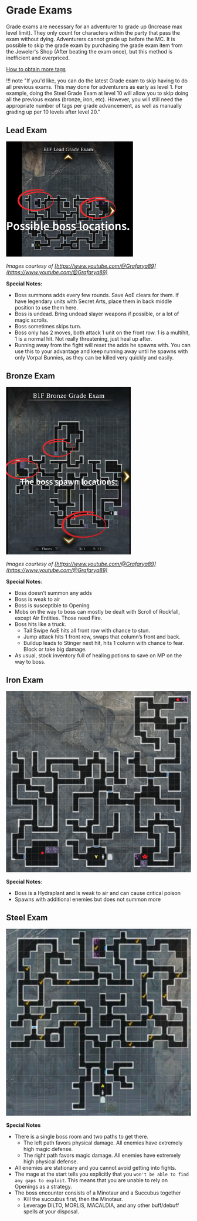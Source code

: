 # Grade Exams

Grade exams are necessary for an adventurer to grade up (Increase max level limit). They only count for characters within the party that pass the exam without dying. Adventurers cannot grade up before the MC. It is possible to skip the grade exam by purchasing the grade exam item from the Jeweler's Shop (After beating the exam once), but this method is inefficient and overpriced. 

[How to obtain more tags](../../frequently-asked-questions.md#how-do-i-get-grade-tags)

!!! note "If you'd like, you can do the latest Grade exam to skip having to do all previous exams. This may done for adventurers as early as level 1. For example, doing the Steel Grade Exam at level 10 will allow you to skip doing all the previous exams (bronze, iron, etc). However, you will still need the appropriate number of tags per grade advancement, as well as manually grading up per 10 levels after level 20."

## Lead Exam

![](img/lead-grade-exam.png)

*Images courtesy of [https://www.youtube.com/@Grafarya89](https://www.youtube.com/@Grafarya89)*

**Special Notes:**

- Boss summons adds every few rounds. Save AoE clears for them. If have legendary units with Secret Arts, place them in back middle position to use them here.  
- Boss is undead. Bring undead slayer weapons if possible, or a lot of magic scrolls.  
- Boss sometimes skips turn.  
- Boss only has 2 moves, both attack 1 unit on the front row. 1 is a multihit, 1 is a normal hit. Not really threatening, just heal up after.
- Running away from the fight will reset the adds he spawns with. You can use this to your advantage and keep running away until he spawns with only Vorpal Bunnies, as they can be killed very quickly and easily.

## Bronze Exam

![](img/bronze-grade-exam.png)

*Images courtesy of [https://www.youtube.com/@Grafarya89](https://www.youtube.com/@Grafarya89)*

**Special Notes**:

- Boss doesn’t summon any adds  
- Boss is weak to air  
- Boss is susceptible to Opening
- Mobs on the way to boss can mostly be dealt with Scroll of Rockfall, except Air Entities. Those need Fire.  
- Boss hits like a truck.  
  - Tail Swipe AoE hits all front row with chance to stun.  
  - Jump attack hits 1 front row, swaps that column’s front and back.  
  - Buildup leads to Stinger next hit, hits 1 column with chance to fear. Block or take big damage.  
- As usual, stock inventory full of healing potions to save on MP on the way to boss.

## Iron Exam

![](img/iron-grade-map.png)

**Special Notes**:

- Boss is a Hydraplant and is weak to air and can cause critical poison
- Spawns with additional enemies but does not summon more

## Steel Exam

![](img/steel-grade-map.jpg)

**Special Notes**

- There is a single boss room and two paths to get there.
    - The left path favors physical damage. All enemies have extremely high magic defense.
    - The right path favors magic damage. All enemies have extremely high physical defense.
- All enemies are stationary and you cannot avoid getting into fights.
- The mage at the start tells you explicitly that you `won't be able to find any gaps to exploit`. This means that you are unable to rely on Openings as a strategy.
- The boss encounter consists of a Minotaur and a Succubus together
    - Kill the succubus first, then the Minotaur.
    - Leverage DILTO, MORLIS, MACALDIA, and any other buff/debuff spells at your disposal.
